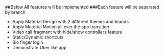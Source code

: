 ##Below All features will be implemented
###Each feature will be separated by branch

- Apply Material Design with 2 different themes and brands
- Apply Material Motion all over the app transition
- Video call fragment with hide/show controllers feature
- Static/Dynamic shortcuts
- Bio finger login
- Demonstrate Uber like app